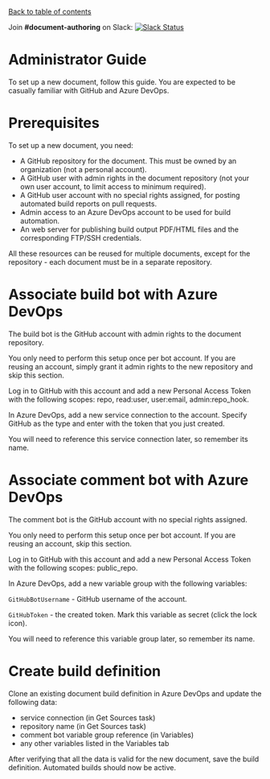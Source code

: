 [Back to table of contents](README.md)

Join **#document-authoring** on Slack: [![Slack Status](https://dashif-slack.azurewebsites.net/badge.svg)](https://dashif-slack.azurewebsites.net)

# Administrator Guide

To set up a new document, follow this guide. You are expected to be casually familiar with GitHub and Azure DevOps.

# Prerequisites

To set up a new document, you need:

* A GitHub repository for the document. This must be owned by an organization (not a personal account).
* A GitHub user with admin rights in the document repository (not your own user account, to limit access to minimum required).
* A GitHub user account with no special rights assigned, for posting automated build reports on pull requests.
* Admin access to an Azure DevOps account to be used for build automation.
* An web server for publishing build output PDF/HTML files and the corresponding FTP/SSH credentials.

All these resources can be reused for multiple documents, except for the repository - each document must be in a separate repository.

# Associate build bot with Azure DevOps

The build bot is the GitHub account with admin rights to the document repository.

You only need to perform this setup once per bot account. If you are reusing an account, simply grant it admin rights to the new repository and skip this section.

Log in to GitHub with this account and add a new Personal Access Token with the following scopes: repo, read:user, user:email, admin:repo_hook.

In Azure DevOps, add a new service connection to the account. Specify GitHub as the type and enter with the token that you just created.

You will need to reference this service connection later, so remember its name.

# Associate comment bot with Azure DevOps

The comment bot is the GitHub account with no special rights assigned.

You only need to perform this setup once per bot account. If you are reusing an account, skip this section.

Log in to GitHub with this account and add a new Personal Access Token with the following scopes: public_repo.

In Azure DevOps, add a new variable group with the following variables:

`GitHubBotUsername` - GitHub username of the account.

`GitHubToken` - the created token. Mark this variable as secret (click the lock icon).

You will need to reference this variable group later, so remember its name.

# Create build definition

Clone an existing document build definition in Azure DevOps and update the following data:

* service connection (in Get Sources task)
* repository name (in Get Sources task)
* comment bot variable group reference (in Variables)
* any other variables listed in the Variables tab

After verifying that all the data is valid for the new document, save the build definition. Automated builds should now be active.